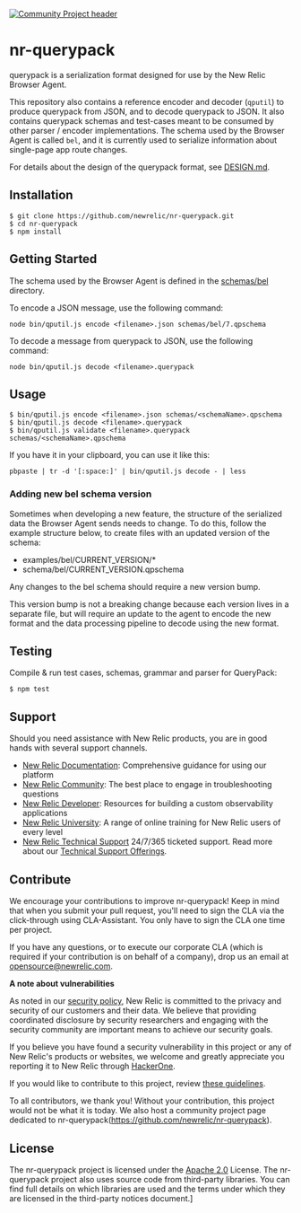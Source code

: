 [![Community Project header](https://github.com/newrelic/opensource-website/raw/master/src/images/categories/Community_Project.png)](https://opensource.newrelic.com/oss-category/#community-project)

# nr-querypack

querypack is a serialization format designed for use by the New Relic Browser Agent.

This repository also contains a reference encoder and decoder (`qputil`) to produce querypack from JSON, and to decode querypack to JSON. It also contains querypack schemas and test-cases meant to be consumed by other parser / encoder implementations. The schema used by the Browser Agent is called `bel`, and it is currently used to serialize information about single-page app route changes.

For details about the design of the querypack format, see [DESIGN.md](DESIGN.md).

## Installation

```
$ git clone https://github.com/newrelic/nr-querypack.git
$ cd nr-querypack
$ npm install
```

## Getting Started

The schema used by the Browser Agent is defined in the [schemas/bel](schemas/bel) directory.

To encode a JSON message, use the following command:

```
node bin/qputil.js encode <filename>.json schemas/bel/7.qpschema
```

To decode a message from querypack to JSON, use the following command:

```
node bin/qputil.js decode <filename>.querypack
```

## Usage

```
$ bin/qputil.js encode <filename>.json schemas/<schemaName>.qpschema
$ bin/qputil.js decode <filename>.querypack
$ bin/qputil.js validate <filename>.querypack schemas/<schemaName>.qpschema
```

If you have it in your clipboard, you can use it like this:

```
pbpaste | tr -d '[:space:]' | bin/qputil.js decode - | less
```

### Adding new bel schema version
Sometimes when developing a new feature, the structure of the serialized data the Browser Agent sends needs to change.
To do this, follow the example structure below, to create files with an updated version of the schema:

* examples/bel/CURRENT_VERSION/*
* schema/bel/CURRENT_VERSION.qpschema

Any changes to the bel schema should require a new version bump.

This version bump is not a breaking change because each version lives in a separate file, but will require an update to the agent to encode the new format and the data processing pipeline to decode using the new format.

## Testing

Compile & run test cases, schemas, grammar and parser for QueryPack:

```
$ npm test
```

## Support

Should you need assistance with New Relic products, you are in good hands with several support channels.

* [New Relic Documentation](https://docs.newrelic.com/docs/browser/browser-monitoring/getting-started/introduction-browser-monitoring/): Comprehensive guidance for using our platform
* [New Relic Community](https://discuss.newrelic.com/tag/browser/): The best place to engage in troubleshooting questions
* [New Relic Developer](https://developer.newrelic.com/): Resources for building a custom observability applications
* [New Relic University](https://learn.newrelic.com/): A range of online training for New Relic users of every level
* [New Relic Technical Support](https://support.newrelic.com/) 24/7/365 ticketed support. Read more about our [Technical Support Offerings](https://docs.newrelic.com/docs/licenses/license-information/general-usage-licenses/support-plan).

## Contribute

We encourage your contributions to improve nr-querypack! Keep in mind that when you submit your pull request, you'll need to sign the CLA via the click-through using CLA-Assistant. You only have to sign the CLA one time per project.

If you have any questions, or to execute our corporate CLA (which is required if your contribution is on behalf of a company), drop us an email at opensource@newrelic.com.

**A note about vulnerabilities**

As noted in our [security policy](../../security/policy), New Relic is committed to the privacy and security of our customers and their data. We believe that providing coordinated disclosure by security researchers and engaging with the security community are important means to achieve our security goals.

If you believe you have found a security vulnerability in this project or any of New Relic's products or websites, we welcome and greatly appreciate you reporting it to New Relic through [HackerOne](https://hackerone.com/newrelic).

If you would like to contribute to this project, review [these guidelines](./CONTRIBUTING.md).

To all contributors, we thank you!  Without your contribution, this project would not be what it is today.  We also host a community project page dedicated to nr-querypack(https://github.com/newrelic/nr-querypack).

## License
The nr-querypack project is licensed under the [Apache 2.0](http://apache.org/licenses/LICENSE-2.0.txt) License.
The nr-querypack project also uses source code from third-party libraries. You can find full details on which libraries are used and the terms under which they are licensed in the third-party notices document.]


